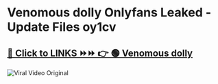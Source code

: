 
 # Venomous dolly Onlyfans Leaked - Update Files oy1cv

## <h2><a href="https://clipsfans.com/Venomous_dolly&ref=git">🔗 Click to LINKS ⏩⏩ 👉 🟢 Venomous dolly </a></h2>

<a href="https://clipsfans.com/Venomous_dolly&ref=git" rel="nofollow" data-target="animated-image.originalLink"><img src="https://i.ibb.co.com/xMMVF88/686577567.gif" alt="Viral Video Original" style="max-width: 100%; display: inline-block;" data-target="animated-image.originalImage"></a>

